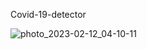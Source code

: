Covid-19-detector

![photo_2023-02-12_04-10-11](https://user-images.githubusercontent.com/97244341/218289258-e500062e-c549-4283-bab6-2c9206c8a3a0.jpg)

